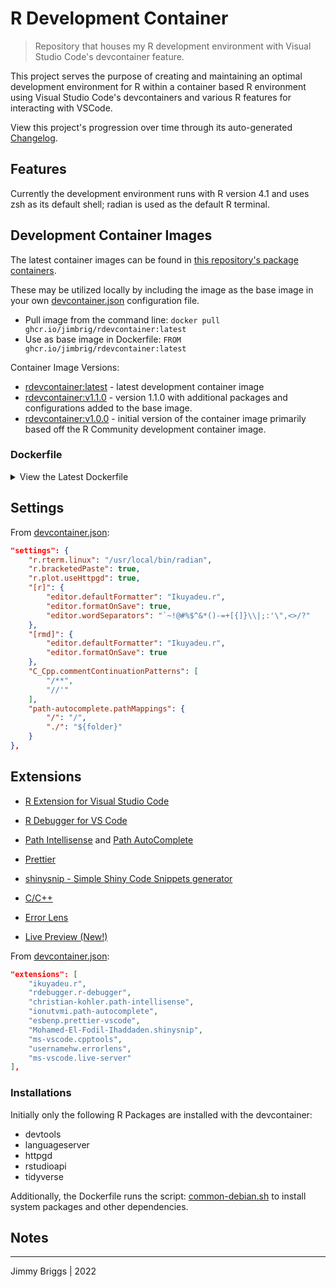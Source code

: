 # R Development Container

> Repository that houses my R development environment with Visual Studio Code's devcontainer feature.

This project serves the purpose of creating and maintaining an optimal development environment for R within a container based R environment using Visual Studio Code's devcontainers and various R features for interacting with VSCode.

View this project's progression over time through its auto-generated [Changelog](CHANGELOG.md).

## Features

Currently the development environment runs with R version 4.1 and uses zsh as its default shell; radian is used as the default R terminal.

## Development Container Images

The latest container images can be found in [this repository's package containers](https://github.com/jimbrig/rdevcontainer/pkgs/container/rdevcontainer).

These may be utilized locally by including the image as the base image in your own [devcontainer.json](.devcontainer/devcontainer.json) configuration file. 

- Pull image from the command line: `docker pull ghcr.io/jimbrig/rdevcontainer:latest`
- Use as base image in Dockerfile: `FROM ghcr.io/jimbrig/rdevcontainer:latest`

Container Image Versions:

- [rdevcontainer:latest](https://github.com/jimbrig/rdevcontainer/pkgs/container/rdevcontainer/18163217?tag=v1.1.0) - latest development container image
- [rdevcontainer:v1.1.0](https://github.com/jimbrig/rdevcontainer/pkgs/container/rdevcontainer/18163217?tag=v1.1.0) - version 1.1.0 with additional packages and configurations added to the base image.
- [rdevcontainer:v1.0.0](https://github.com/jimbrig/rdevcontainer/pkgs/container/rdevcontainer/18163185?tag=v1.0.0) - initial version of the container image primarily based off the R Community development container image.

### Dockerfile

<details><summary>View the Latest Dockerfile</summary><p>

```Dockerfile
# R version:
ARG VARIANT="4.1"
FROM rocker/r-ver:${VARIANT}

# Use the [Option] comment to specify true/false arguments that should appear in VS Code UX

# [Option] Install zsh
ARG INSTALL_ZSH="true"

# [Option] Upgrade OS packages to their latest versions
ARG UPGRADE_PACKAGES="true"

# Install needed packages and setup non-root user. Use a separate RUN statement to add your own dependencies.
ARG USERNAME=vscode
ARG USER_UID=1000
ARG USER_GID=$USER_UID

COPY library-scripts/*.sh /tmp/library-scripts/
COPY .Rprofile ${HOME}/.Rprofile

RUN apt-get update && export DEBIAN_FRONTEND=noninteractive \
    && /bin/bash /tmp/library-scripts/common-debian.sh "${INSTALL_ZSH}" "${USERNAME}" "${USER_UID}" "${USER_GID}" "${UPGRADE_PACKAGES}" "true" "true" \
    && usermod -a -G staff ${USERNAME} \
    && apt-get -y install \
        python3-pip \
        libgit2-dev \
        libcurl4-openssl-dev \
        libssl-dev \
        libxml2-dev \
        libxt-dev \
    && apt-get autoremove -y && apt-get clean -y && rm -rf /var/lib/apt/lists/* /tmp/library-scripts \
    && python3 -m pip --no-cache-dir install radian \
    && install2.r --error --skipinstalled --ncpus -1 \
        devtools \
        languageserver \
        httpgd \
        rstudioapi \
        tidyverse \
    && rm -rf /tmp/downloaded_packages

# VSCode R Debugger dependency. Install the latest release version from GitHub without using GitHub API.
# See https://github.com/microsoft/vscode-dev-containers/issues/1032
RUN export TAG=$(git ls-remote --tags --refs --sort='version:refname' https://github.com/ManuelHentschel/vscDebugger v\* | tail -n 1 | cut --delimiter='/' --fields=3) \
    && Rscript -e "remotes::install_git('https://github.com/ManuelHentschel/vscDebugger.git', ref = '"${TAG}"', dependencies = FALSE)"

# R Session watcher settings.
# See more details: https://github.com/REditorSupport/vscode-R/wiki/R-Session-watcher
RUN echo 'source(file.path(Sys.getenv("HOME"), ".vscode-R", "init.R"))' >> ${R_HOME}/etc/Rprofile.site

# [Optional] Uncomment this section to install additional OS packages.
# RUN apt-get update \
#     && export DEBIAN_FRONTEND=noninteractive \
#     && apt-get -y install --no-install-recommends <your-package-list-here>
```

</p></details>

## Settings

From [devcontainer.json](.devcontainer/devcontainer.json): 

```json
"settings": {
	"r.rterm.linux": "/usr/local/bin/radian",
	"r.bracketedPaste": true,
	"r.plot.useHttpgd": true,
	"[r]": {
		"editor.defaultFormatter": "Ikuyadeu.r",
		"editor.formatOnSave": true,
		"editor.wordSeparators": "`~!@#%$^&*()-=+[{]}\\|;:'\",<>/?"
	},
	"[rmd]": {
		"editor.defaultFormatter": "Ikuyadeu.r",
		"editor.formatOnSave": true
	},
	"C_Cpp.commentContinuationPatterns": [
		"/**",
		"//'"
	],
	"path-autocomplete.pathMappings": {
		"/": "/",
		"./": "${folder}"
	}
},
```

## Extensions

- [R Extension for Visual Studio Code](https://marketplace.visualstudio.com/items?itemName=Ikuyadeu.r)

- [R Debugger for VS Code](https://marketplace.visualstudio.com/items?itemName=RDebugger.r-debugger)

- [Path Intellisense](https://marketplace.visualstudio.com/items?itemName=christian-kohler.path-intellisense) and [Path AutoComplete](https://marketplace.visualstudio.com/items?itemName=ionutvmi.path-autocomplete)

- [Prettier](https://marketplace.visualstudio.com/items?itemName=esbenp.prettier-vscode)

- [shinysnip - Simple Shiny Code Snippets generator](https://marketplace.visualstudio.com/items?itemName=Mohamed-El-Fodil-Ihaddaden.shinysnip)

- [C/C++](https://marketplace.visualstudio.com/items?itemName=ms-vscode.cpptools)

- [Error Lens](https://marketplace.visualstudio.com/items?itemName=usernamehw.errorlens)

- [Live Preview (New!)](https://marketplace.visualstudio.com/items?itemName=ms-vscode.live-server)

From [devcontainer.json](.devcontainer/devcontainer.json):

```json
"extensions": [
	"ikuyadeu.r",
	"rdebugger.r-debugger",
	"christian-kohler.path-intellisense",
	"ionutvmi.path-autocomplete",
	"esbenp.prettier-vscode",
	"Mohamed-El-Fodil-Ihaddaden.shinysnip",
	"ms-vscode.cpptools",
	"usernamehw.errorlens",
	"ms-vscode.live-server"
],
```

### Installations

Initially only the following R Packages are installed with the devcontainer:

- devtools
- languageserver
- httpgd
- rstudioapi
- tidyverse

Additionally, the Dockerfile runs the script: [common-debian.sh](./.devcontainer/library-scripts/common-debian.sh) to install system packages and other dependencies.

## Notes

***

Jimmy Briggs | 2022
